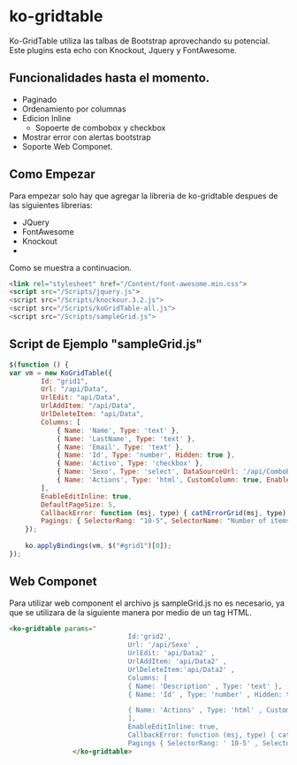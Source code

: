 # ko-gridtable


Ko-GridTable utiliza las talbas de Bootstrap aprovechando su potencial.
Este plugins esta echo con Knockout, Jquery y FontAwesome.

## Funcionalidades hasta el momento.

- Paginado
- Ordenamiento por columnas
- Edicion Inline
    - Sopoerte de combobox y checkbox
- Mostrar error con alertas bootstrap
- Soporte Web Componet.

## Como Empezar

Para empezar solo hay que agregar la libreria de ko-gridtable despues de las siguientes librerias:

- JQuery
- FontAwesome
- Knockout
- 
Como se muestra a continuacion.
```html
<link rel="stylesheet" href="/Content/font-awesome.min.css">
<script src="/Scripts/jquery.js">
<script src="/Scripts/knockour.3.2.js">
<script src="/Scripts/koGridTable-all.js">
<script src="/Scripts/sampleGrid.js">
```

## Script de Ejemplo "sampleGrid.js"

```javascript
$(function () {
var vm = new KoGridTable({
        Id: "grid1",
        Url: "/api/Data",
        UrlEdit: "api/Data",
        UrlAddItem: "/api/Data",
        UrlDeleteItem: "api/Data",
        Columns: [
            { Name: 'Name', Type: 'text' },
            { Name: 'LastName', Type: 'text' },
            { Name: 'Email', Type: 'text' },
            { Name: 'Id', Type: 'number', Hidden: true },
            { Name: 'Activo', Type: 'checkbox' },
            { Name: 'Sexo', Type: 'select', DataSourceUrl: '/api/ComboBox', DataText: 'Description', DataValue: 'Id', OptionsCaption: 'Elegir' },
            { Name: 'Actions', Type: 'html', CustomColumn: true, EnableAbm: true }
        ],
        EnableEditInline: true,
        DefaultPageSize: 5,
        CallbackError: function (msj, type) { cathErrorGrid(msj, type); },
        Pagings: { SelectorRang: "10-5", SelectorName: "Number of items per page:", Enable: true, NamePages: "Page: ", NameTotalCount: "Total: ", NameTotalPages: "De: " }
    });
    
    ko.applyBindings(vm, $("#grid1")[0]);
});
```

## Web Componet
Para utilizar web component el archivo js sampleGrid.js no es necesario, ya que se utilizara de la siguiente manera por medio de un tag HTML.

```html
<ko-gridtable params="
                              Id:'grid2',
                              Url: '/api/Sexo' ,
                              UrlEdit: 'api/Data2' ,
                              UrlAddItem: 'api/Data2' ,
                              UrlDeleteItem:'api/Data2' ,
                              Columns: [
                              { Name: 'Description' , Type: 'text' },
                              { Name: 'Id' , Type: 'number' , Hidden: true },

                              { Name: 'Actions' , Type: 'html' , CustomColumn: true, EnableAbm: true }
                              ],
                              EnableEditInline: true,
                              CallbackError: function (msj, type) { cathErrorGrid(msj, type); },
                              Pagings { SelectorRang: ' 10-5' , SelectorName: ' number of items per page:' , Enable: true, NamePages: ' page ' , NameTotalCount: ' total ' , NameTotalPages: ' de ' }" id="prueba2">
                </ko-gridtable>
```

